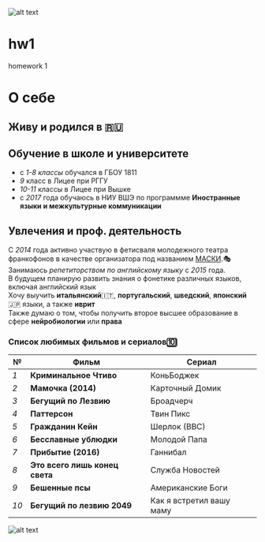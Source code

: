 ![alt text](http://hsestore.ru/images/logohse.jpg "Logo Title Text1")

# hw1
homework 1

# **О себе**
## Живу и родился в :ru:
## Обучение в школе и университете
- с *1-8 классы* обучался в ГБОУ 1811
- *9* класс в Лицее при РГГУ
- *10-11* классы в Лицее при Вышке
- с *2017* года обучаюсь в НИУ ВШЭ по программме **Иностранные языки и межкультурные коммуникации**
## Увлечения и проф. деятельность
   С *2014* года активно участвую в фетисваля молодежного театра франкофонов в качестве организатора под названием [МАСКИ](http://fran.su/index.php?option=com_content&view=article&id=154&Itemid=89).:performing_arts:  
   Занимаюсь *репетиторством по английскому языку* с *2015* года.  
   В будущем планирую развить знания о фонетике различных языков, включая английский язык  
   Хочу выучить **итальянский**:it:, **португальский**, **шведский**, **японский**:jp: языки, а также **иврит**  
   Также думаю о том, чтобы получить второе высшее образование в сфере **нейробиологии** или **права**
   
   
   ### Список любимых фильмов и сериалов:keycap_ten:  

№ | Фильм | Сериал
--- | --- | ---
*1* | **Криминальное Чтиво** | КоньБоджек
*2* | **Мамочка (2014)** | Карточный Домик
*3* | **Бегущий по Лезвию** | Броадчерч
*4* | **Паттерсон** | Твин Пикс
*5* | **Гражданин Кейн** | Шерлок (ВВС)
*6* | **Бесславные ублюдки** | Молодой Папа
*7* | **Прибытие (2016)** | Ганнибал
*8* | **Это всего лишь конец света** | Служба Новостей
*9* | **Бешенные псы** | Американские Боги
*10* | **Бегущий по лезвию 2049** | Как я встретил вашу маму

![alt text](http://socialwork.byu.edu/Content/Photos/good%20luck.jpg "End Pic1")
